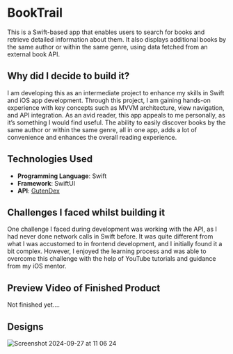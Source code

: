 # BookTrail

This is a Swift-based app that enables users to search for books and retrieve detailed information about them. It also displays additional books by the same author or within the same genre, using data fetched from an external book API.

## Why did I decide to build it?
 I am developing this as an intermediate project to enhance my skills in Swift and iOS app development. Through this project, I am gaining hands-on experience with key concepts such as MVVM architecture, view navigation, and API integration. As an avid reader, this app appeals to me personally, as it’s something I would find useful. The ability to easily discover books by the same author or within the same genre, all in one app, adds a lot of convenience and enhances the overall reading experience.

## Technologies Used
- **Programming Language**: Swift
- **Framework**: SwiftUI
- **API**: [GutenDex](https://gutendex.com/)


## Challenges I faced whilst building it
One challenge I faced during development was working with the API, as I had never done network calls in Swift before. It was quite different from what I was accustomed to in frontend development, and I initially found it a bit complex. However, I enjoyed the learning process and was able to overcome this challenge with the help of YouTube tutorials and guidance from my iOS mentor.


## Preview Video of Finished Product
Not finished yet....

## Designs
![Screenshot 2024-09-27 at 11 06 24](https://github.com/user-attachments/assets/df3576cf-7432-4b73-8af0-d23041d26317)
